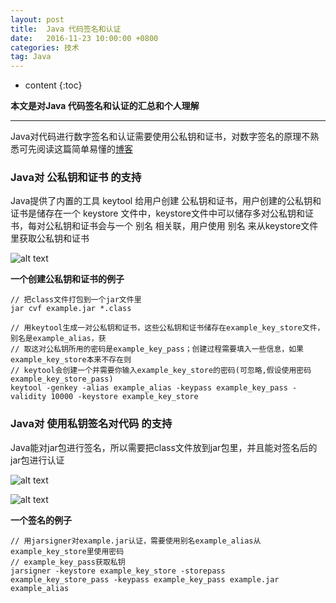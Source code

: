 ```yaml
---
layout: post
title:  Java 代码签名和认证
date:   2016-11-23 10:00:00 +0800
categories: 技术
tag: Java
---
```


* content
{:toc}


**本文是对Java 代码签名和认证的汇总和个人理解**

***

Java对代码进行数字签名和认证需要使用公私钥和证书，对数字签名的原理不熟悉可先阅读这篇简单易懂的[博客](http://www.ruanyifeng.com/blog/2011/08/what_is_a_digital_signature.html "数字签名是什么?")

### Java对 公私钥和证书 的支持

Java提供了内置的工具 keytool 给用户创建 公私钥和证书，用户创建的公私钥和证书是储存在一个 keystore 文件中，keystore文件中可以储存多对公私钥和证书，每对公私钥和证书会与一个 别名 相关联，用户使用 别名 来从keystore文件里获取公私钥和证书

![alt text](../../../../styles/images/java_sign_0.png)

**一个创建公私钥和证书的例子**

```
// 把class文件打包到一个jar文件里
jar cvf example.jar *.class

// 用keytool生成一对公私钥和证书，这些公私钥和证书储存在example_key_store文件，别名是example_alias，获
// 取这对公私钥所用的密码是example_key_pass；创建过程需要填入一些信息，如果example_key_store本来不存在则
// keytool会创建一个并需要你输入example_key_store的密码(可忽略,假设使用密码example_key_store_pass)
keytool -genkey -alias example_alias -keypass example_key_pass -validity 10000 -keystore example_key_store

```

### Java对 使用私钥签名对代码 的支持

Java能对jar包进行签名，所以需要把class文件放到jar包里，并且能对签名后的jar包进行认证

![alt text](../../../../styles/images/java_sign_1.png)

![alt text](../../../../styles/images/java_sign_2.png)

**一个签名的例子**

```
// 用jarsigner对example.jar认证，需要使用别名example_alias从example_key_store里使用密码
// example_key_pass获取私钥
jarsigner -keystore example_key_store -storepass example_key_store_pass -keypass example_key_pass example.jar example_alias

```